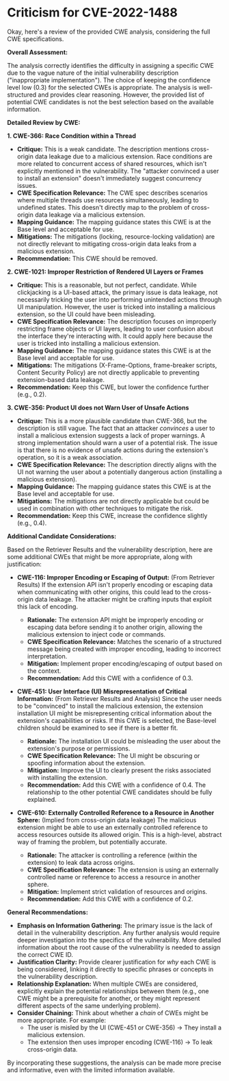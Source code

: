 # Criticism for CVE-2022-1488

Okay, here's a review of the provided CWE analysis, considering the full CWE specifications.

**Overall Assessment:**

The analysis correctly identifies the difficulty in assigning a specific CWE due to the vague nature of the initial vulnerability description ("inappropriate implementation"). The choice of keeping the confidence level low (0.3) for the selected CWEs is appropriate. The analysis is well-structured and provides clear reasoning. However, the provided list of potential CWE candidates is not the best selection based on the available information.

**Detailed Review by CWE:**

**1. CWE-366: Race Condition within a Thread**

*   **Critique:** This is a weak candidate. The description mentions cross-origin data leakage due to a malicious extension. Race conditions are more related to concurrent access of shared resources, which isn't explicitly mentioned in the vulnerability.  The "attacker convinced a user to install an extension" doesn't immediately suggest concurrency issues.
*   **CWE Specification Relevance:** The CWE spec describes scenarios where multiple threads use resources simultaneously, leading to undefined states. This doesn't directly map to the problem of cross-origin data leakage via a malicious extension.
*   **Mapping Guidance:** The mapping guidance states this CWE is at the Base level and acceptable for use.
*   **Mitigations:** The mitigations (locking, resource-locking validation) are not directly relevant to mitigating cross-origin data leaks from a malicious extension.
*   **Recommendation:** This CWE should be removed.

**2. CWE-1021: Improper Restriction of Rendered UI Layers or Frames**

*   **Critique:** This is a reasonable, but not perfect, candidate. While clickjacking is a UI-based attack, the primary issue is data leakage, not necessarily tricking the user into performing unintended actions through UI manipulation. However, the user is tricked into installing a malicious extension, so the UI could have been misleading.
*   **CWE Specification Relevance:**  The description focuses on improperly restricting frame objects or UI layers, leading to user confusion about the interface they're interacting with. It could apply here because the user is tricked into installing a malicious extension.
*   **Mapping Guidance:** The mapping guidance states this CWE is at the Base level and acceptable for use.
*   **Mitigations:** The mitigations (X-Frame-Options, frame-breaker scripts, Content Security Policy) are not directly applicable to preventing extension-based data leakage.
*   **Recommendation:** Keep this CWE, but lower the confidence further (e.g., 0.2).

**3. CWE-356: Product UI does not Warn User of Unsafe Actions**

*   **Critique:** This is a more plausible candidate than CWE-366, but the description is still vague. The fact that an attacker *convinces* a user to install a malicious extension suggests a lack of proper warnings. A strong implementation should warn a user of a potential risk. The issue is that there is no evidence of unsafe actions during the extension's operation, so it is a weak association.
*   **CWE Specification Relevance:** The description directly aligns with the UI not warning the user about a potentially dangerous action (installing a malicious extension).
*   **Mapping Guidance:** The mapping guidance states this CWE is at the Base level and acceptable for use.
*   **Mitigations:** The mitigations are not directly applicable but could be used in combination with other techniques to mitigate the risk.
*   **Recommendation:** Keep this CWE, increase the confidence slightly (e.g., 0.4).

**Additional Candidate Considerations:**

Based on the Retriever Results and the vulnerability description, here are some additional CWEs that might be more appropriate, along with justification:

*   **CWE-116: Improper Encoding or Escaping of Output:**  (From Retriever Results) If the extension API isn't properly encoding or escaping data when communicating with other origins, this could lead to the cross-origin data leakage. The attacker might be crafting inputs that exploit this lack of encoding.
    *   **Rationale:** The extension API might be improperly encoding or escaping data before sending it to another origin, allowing the malicious extension to inject code or commands.
    *   **CWE Specification Relevance:** Matches the scenario of a structured message being created with improper encoding, leading to incorrect interpretation.
    *   **Mitigation:** Implement proper encoding/escaping of output based on the context.
    *   **Recommendation:** Add this CWE with a confidence of 0.3.

*   **CWE-451: User Interface (UI) Misrepresentation of Critical Information:** (From Retriever Results and Analysis) Since the user needs to be "convinced" to install the malicious extension, the extension installation UI might be misrepresenting critical information about the extension's capabilities or risks. If this CWE is selected, the Base-level children should be examined to see if there is a better fit.
    *   **Rationale:** The installation UI could be misleading the user about the extension's purpose or permissions.
    *   **CWE Specification Relevance:** The UI might be obscuring or spoofing information about the extension.
    *   **Mitigation:** Improve the UI to clearly present the risks associated with installing the extension.
    *   **Recommendation:** Add this CWE with a confidence of 0.4. The relationship to the other potential CWE candidates should be fully explained.

*   **CWE-610: Externally Controlled Reference to a Resource in Another Sphere:** (Implied from cross-origin data leakage) The malicious extension might be able to use an externally controlled reference to access resources outside its allowed origin. This is a high-level, abstract way of framing the problem, but potentially accurate.
    *   **Rationale:** The attacker is controlling a reference (within the extension) to leak data across origins.
    *   **CWE Specification Relevance:** The extension is using an externally controlled name or reference to access a resource in another sphere.
    *   **Mitigation:** Implement strict validation of resources and origins.
    *   **Recommendation:** Add this CWE with a confidence of 0.2.

**General Recommendations:**

*   **Emphasis on Information Gathering:**  The primary issue is the lack of detail in the vulnerability description. Any further analysis would require deeper investigation into the specifics of the vulnerability. More detailed information about the root cause of the vulnerability is needed to assign the correct CWE ID.
*   **Justification Clarity:** Provide clearer justification for *why* each CWE is being considered, linking it directly to specific phrases or concepts in the vulnerability description.
*   **Relationship Explanation:** When multiple CWEs are considered, explicitly explain the potential relationships between them (e.g., one CWE might be a prerequisite for another, or they might represent different aspects of the same underlying problem).
*   **Consider Chaining:** Think about whether a *chain* of CWEs might be more appropriate. For example:
    *   The user is misled by the UI (CWE-451 or CWE-356) -> They install a malicious extension.
    *   The extension then uses improper encoding (CWE-116) -> To leak cross-origin data.

By incorporating these suggestions, the analysis can be made more precise and informative, even with the limited information available.